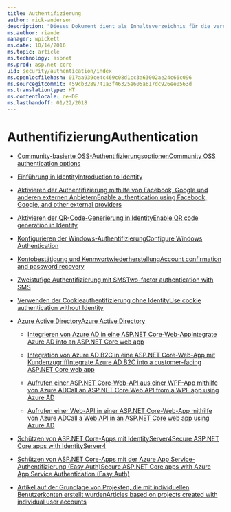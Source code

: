 ```yaml
---
title: Authentifizierung
author: rick-anderson
description: "Dieses Dokument dient als Inhaltsverzeichnis für die verschiedenen Themen in Bezug auf die ASP.NET-Authentifizierung."
ms.author: riande
manager: wpickett
ms.date: 10/14/2016
ms.topic: article
ms.technology: aspnet
ms.prod: asp.net-core
uid: security/authentication/index
ms.openlocfilehash: 017aa939ce4c469c08d1cc3a63002ae24c66c096
ms.sourcegitcommit: 459cb3289741a3f46325e605a617dc926ee0563d
ms.translationtype: HT
ms.contentlocale: de-DE
ms.lasthandoff: 01/22/2018
---
```

# <a name="authentication"></a><span data-ttu-id="2b649-103">Authentifizierung</span><span class="sxs-lookup"><span data-stu-id="2b649-103">Authentication</span></span>

* [<span data-ttu-id="2b649-104">Community-basierte OSS-Authentifizierungsoptionen</span><span class="sxs-lookup"><span data-stu-id="2b649-104">Community OSS authentication options</span></span>](community.md)

* [<span data-ttu-id="2b649-105">Einführung in Identity</span><span class="sxs-lookup"><span data-stu-id="2b649-105">Introduction to Identity</span></span>](identity.md)

* [<span data-ttu-id="2b649-106">Aktivieren der Authentifizierung mithilfe von Facebook, Google und anderen externen Anbietern</span><span class="sxs-lookup"><span data-stu-id="2b649-106">Enable authentication using Facebook, Google, and other external providers</span></span>](social/index.md)

* [<span data-ttu-id="2b649-107">Aktivieren der QR-Code-Generierung in Identity</span><span class="sxs-lookup"><span data-stu-id="2b649-107">Enable QR code generation in Identity</span></span>](identity-enable-qrcodes.md)

* [<span data-ttu-id="2b649-108">Konfigurieren der Windows-Authentifizierung</span><span class="sxs-lookup"><span data-stu-id="2b649-108">Configure Windows Authentication</span></span>](windowsauth.md)

* [<span data-ttu-id="2b649-109">Kontobestätigung und Kennwortwiederherstellung</span><span class="sxs-lookup"><span data-stu-id="2b649-109">Account confirmation and password recovery</span></span>](accconfirm.md)

* [<span data-ttu-id="2b649-110">Zweistufige Authentifizierung mit SMS</span><span class="sxs-lookup"><span data-stu-id="2b649-110">Two-factor authentication with SMS</span></span>](2fa.md)

* [<span data-ttu-id="2b649-111">Verwenden der Cookieauthentifizierung ohne Identity</span><span class="sxs-lookup"><span data-stu-id="2b649-111">Use cookie authentication without Identity</span></span>](cookie.md)

* [<span data-ttu-id="2b649-112">Azure Active Directory</span><span class="sxs-lookup"><span data-stu-id="2b649-112">Azure Active Directory</span></span>](azure-active-directory/index.md)

  * [<span data-ttu-id="2b649-113">Integrieren von Azure AD in eine ASP.NET Core-Web-App</span><span class="sxs-lookup"><span data-stu-id="2b649-113">Integrate Azure AD into an ASP.NET Core web app</span></span>](https://azure.microsoft.com/documentation/samples/active-directory-dotnet-webapp-openidconnect-aspnetcore/)

  * [<span data-ttu-id="2b649-114">Integration von Azure AD B2C in eine ASP.NET Core-Web-App mit Kundenzugriff</span><span class="sxs-lookup"><span data-stu-id="2b649-114">Integrate Azure AD B2C into a customer-facing ASP.NET Core web app</span></span>](azure-ad-b2c.md)

  * [<span data-ttu-id="2b649-115">Aufrufen einer ASP.NET Core-Web-API aus einer WPF-App mithilfe von Azure AD</span><span class="sxs-lookup"><span data-stu-id="2b649-115">Call an ASP.NET Core Web API from a WPF app using Azure AD</span></span>](https://azure.microsoft.com/documentation/samples/active-directory-dotnet-native-aspnetcore/)

  * [<span data-ttu-id="2b649-116">Aufrufen einer Web-API in einer ASP.NET Core-Web-App mithilfe von Azure AD</span><span class="sxs-lookup"><span data-stu-id="2b649-116">Call a Web API in an ASP.NET Core web app using Azure AD</span></span>](https://azure.microsoft.com/documentation/samples/active-directory-dotnet-webapp-webapi-openidconnect-aspnetcore/)

* [<span data-ttu-id="2b649-117">Schützen von ASP.NET Core-Apps mit IdentityServer4</span><span class="sxs-lookup"><span data-stu-id="2b649-117">Secure ASP.NET Core apps with IdentityServer4</span></span>](http://docs.identityserver.io/en/release/)

* [<span data-ttu-id="2b649-118">Schützen von ASP.NET Core-Apps mit der Azure App Service-Authentifizierung (Easy Auth)</span><span class="sxs-lookup"><span data-stu-id="2b649-118">Secure ASP.NET Core apps with Azure App Service Authentication (Easy Auth)</span></span>](https://docs.microsoft.com/azure/app-service/app-service-authentication-overview)

* [<span data-ttu-id="2b649-119">Artikel auf der Grundlage von Projekten, die mit individuellen Benutzerkonten erstellt wurden</span><span class="sxs-lookup"><span data-stu-id="2b649-119">Articles based on projects created with individual user accounts</span></span>](xref:security/authentication/individual)
